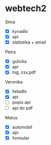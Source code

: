# webtech2

Sima
- [x] kyvadlo
- [x] api
- [x] statistika + email

Petra
- [x] gulicka 
- [x] api 
- [x] log, csv,pdf 

Veronika
- [x] lietadlo 
- [x] api 
- [ ] popis api
- [ ] api do pdf

Matus
- [x] automobil
- [x] api
- [x] formular
